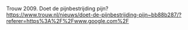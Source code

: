 Trouw 2009. Doet de pijnbestrijding pijn? https://www.trouw.nl/nieuws/doet-de-pijnbestrijding-pijn~bb88b287/?referer=https%3A%2F%2Fwww.google.com%2F 